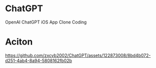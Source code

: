 # ChatGPT

OpenAI ChatGPT iOS App Clone Coding

# Aciton

https://github.com/zxcvb2002/ChatGPT/assets/122873008/8bd4b072-d251-4ab4-8a94-5808162fb02b

